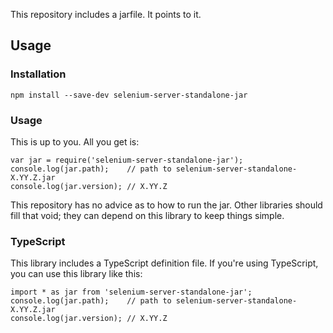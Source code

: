 This repository includes a jarfile. It points to it.

## Usage

### Installation

    npm install --save-dev selenium-server-standalone-jar

### Usage

This is up to you. All you get is:

    var jar = require('selenium-server-standalone-jar');
    console.log(jar.path);    // path to selenium-server-standalone-X.YY.Z.jar
    console.log(jar.version); // X.YY.Z

This repository has no advice as to how to run the jar. Other libraries should
fill that void; they can depend on this library to keep things simple.

### TypeScript

This library includes a TypeScript definition file. If you're using TypeScript,
you can use this library like this:

    import * as jar from 'selenium-server-standalone-jar';
    console.log(jar.path);    // path to selenium-server-standalone-X.YY.Z.jar
    console.log(jar.version); // X.YY.Z